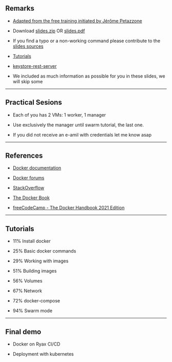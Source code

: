 ## Remarks

- [Adapted from the free training initiated by Jérôme Petazzone](https://github.com/jpetazzo/container.training)

- Download [slides.zip](https://pedrovelho.github.io/container.training/slides/slides.zip) OR [slides.pdf](https://pedrovelho.github.io/container.training/slides/slides.pdf)

 
- If you find a typo or a non-working command please contribute to the [slides sources](https://github.com/pedrovelho/container.training)

- [Tutorials](https://github.com/pedrovelho/container.training.tutorials)

- [keystore-rest-server](https://github.com/pedrovelho/containers.training.rest-server)

- We included as much information as possible for you in these slides, we will skip some
---

## Practical Sesions

- Each of you has 2 VMs: 1 worker, 1 manager

- Use exclusively the manager until swarm tutorial, the last one.

- If you did not receive an e-amil with credentials let me know asap

---

## References

- [Docker documentation](https://docs.docker.com/get-started/)

- [Docker forums](https://forums.docker.com/)

- [StackOverflow](http://stackoverflow.com/questions/tagged/docker)

- [The Docker Book](http://lsi.vc.ehu.es/pablogn/docencia/manuales/The%20Docker%20Book.pdf)

- [freeCodeCamp - The Docker Handbook 2021 Edition](https://www.freecodecamp.org/news/the-docker-handbook/)


---

## Tutorials

[comment]: <> (Install docker after slide 71)
[comment]: <> (Basic docker commands after slide 160)
[comment]: <> (Working with images after slide 187)
[comment]: <> (Building images after slide 327)
[comment]: <> (Volumes after slide 354)
[comment]: <> (Network after slide 428)
[comment]: <> (docker-compose after slide 458)
[comment]: <> (swarm mode after slide 599)

* 11% Install docker 

* 25% Basic docker commands 

* 29% Working with images

* 51% Building images

* 56% Volumes

* 67% Network

* 72% docker-compose
 
* 94% Swarm mode
---

## Final demo


* Docker on Ryax CI/CD

* Deployment with kubernetes

